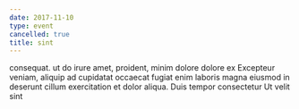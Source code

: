 ```yaml
---
date: 2017-11-10
type: event
cancelled: true
title: sint
---
```

consequat. ut do irure amet, proident, minim dolore dolore ex Excepteur veniam, aliquip ad cupidatat occaecat fugiat enim laboris magna eiusmod in deserunt cillum exercitation et dolor aliqua. Duis tempor consectetur Ut velit sint